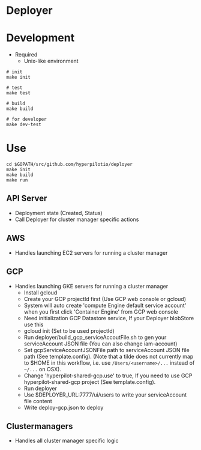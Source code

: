 # Deployer

# Development

* Required
    * Unix-like environment

```{shell}
# init
make init

# test
make test

# build
make build

# for developer
make dev-test
```

# Use
```{shell}
cd $GOPATH/src/github.com/hyperpilotio/deployer
make init
make build
make run
```

API Server
-----------
  - Deployment state (Created, Status)
  - Call Deployer for cluster manager specific actions

AWS
-----------
  - Handles launching EC2 servers for running a cluster manager

GCP
-----------
  - Handles launching GKE servers for running a cluster manager  
      * Install gcloud
      * Create your GCP projectId first (Use GCP web console or gcloud)
      * System will auto create 'compute Engine default service account' when you first click 'Container Engine' from GCP web console
      * Need initialization GCP Datastore service, If your Deployer blobStore use this
      * gcloud init (Set to be used projectId)
      * Run deployer/build_gcp_serviceAccoutFile.sh to gen your serviceAccount JSON file (You can also change iam-account)
      * Set gcpServiceAccountJSONFile path to serviceAccount JSON file path (See template.config). (Note that a tilde does not currently map to $HOME in this workflow, i.e. use `/Users/<username>/...` instead of `~/...` on OSX).
      * Change 'hyperpilot-shared-gcp.use' to true, If you need to use GCP hyperpilot-shared-gcp project (See template.config). 
      * Run deployer
      * Use $DEPLOYER_URL:7777/ui/users to write your serviceAccount file content
      * Write deploy-gcp.json to deploy 

Clustermanagers
-----------
  - Handles all cluster manager specific logic
